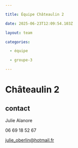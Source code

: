 ```yaml
---

title: Équipe Châteaulin 2

date: 2025-06-23T12:09:54.103Z

layout: team

categories:

  - équipe

  - groupe-3

---
```


# Châteaulin 2



## contact 

Julie Alanore

06 69 18 52 67

julie_oberlin@hotmail.fr

